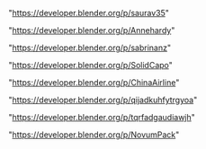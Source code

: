 "https://developer.blender.org/p/saurav35"

"https://developer.blender.org/p/Annehardy"

"https://developer.blender.org/p/sabrinanz"

"https://developer.blender.org/p/SolidCapo"

"https://developer.blender.org/p/ChinaAirline"

"https://developer.blender.org/p/qijadkuhfytrgyoa"

"https://developer.blender.org/p/tqrfadgaudiawjh"

"https://developer.blender.org/p/NovumPack"

 
 
